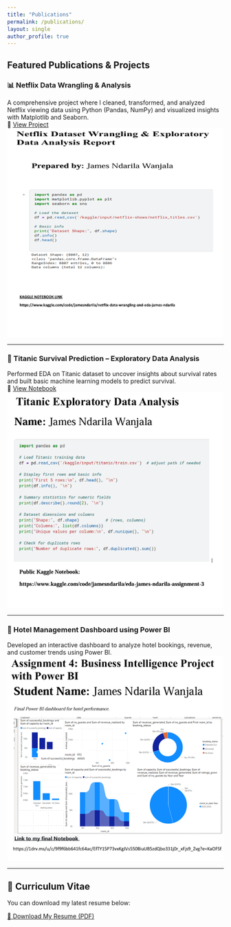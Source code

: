 ```yaml
---
title: "Publications"
permalink: /publications/
layout: single
author_profile: true
---
```


## Featured Publications & Projects

### 📊 Netflix Data Wrangling & Analysis
A comprehensive project where I cleaned, transformed, and analyzed Netflix viewing data using Python (Pandas, NumPy) and visualized insights with Matplotlib and Seaborn.  
🔗 [View Project](#)  
![Netflix Project Screenshot](/assets/images/netflix_project.jpg)

---

### 🚢 Titanic Survival Prediction – Exploratory Data Analysis
Performed EDA on Titanic dataset to uncover insights about survival rates and built basic machine learning models to predict survival.  
🔗 [View Notebook](#)  
![Titanic Project Screenshot](/assets/images/titanic_analysis.jpg)

---

### 🏨 Hotel Management Dashboard using Power BI
Developed an interactive dashboard to analyze hotel bookings, revenue, and customer trends using Power BI.  
![Hotel Dashboard Screenshot](/assets/images/hotel_dashboard.jpg)

---

## 📄 Curriculum Vitae

You can download my latest resume below:

[📄 Download My Resume (PDF)](/assets/files/James-Ndarila-CV.pdf)
